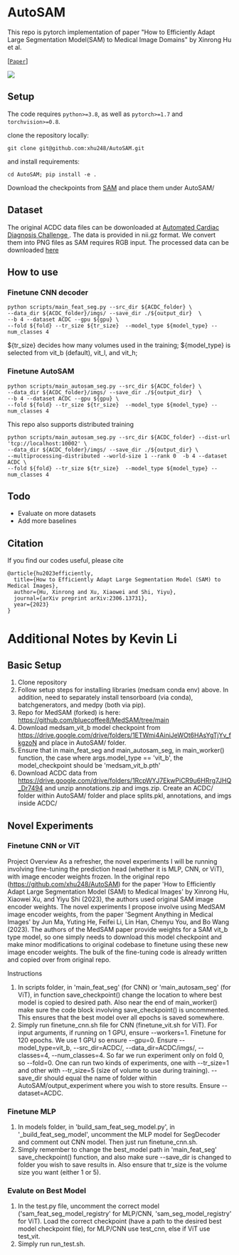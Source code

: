 # AutoSAM 
This repo is pytorch implementation of paper "How to Efficiently Adapt Large Segmentation Model(SAM) to Medical Image Domains" by Xinrong Hu et al.

[[`Paper`](https://arxiv.org/pdf/2306.13731.pdf)]

![](./autosam.png)
## Setup
The code requires `python>=3.8`, as well as `pytorch>=1.7` and `torchvision>=0.8`. 

clone the repository locally:

```
git clone git@github.com:xhu248/AutoSAM.git
```
and install requirements:
```
cd AutoSAM; pip install -e .
```
Download the checkpoints from [SAM](https://github.com/facebookresearch/segment-anything#model-checkpoints) and place them under AutoSAM/

## Dataset

The original ACDC data files can be dowonloaded at [Automated Cardiac Diagnosis Challenge ](https://www.creatis.insa-lyon.fr/Challenge/acdc/databases.html).
The data is provided in nii.gz format. We convert them into PNG files as SAM requires RGB input. 
The processed data can be downloaded [here](https://drive.google.com/drive/folders/1RcpWYJ7EkwPiCR9u6HRrg7JHQ_Dr7494?usp=drive_link)

## How to use
### Finetune CNN decoder
```
python scripts/main_feat_seg.py --src_dir ${ACDC_folder} \
--data_dir ${ACDC_folder}/imgs/ --save_dir ./${output_dir}  \
--b 4 --dataset ACDC --gpu ${gpu} \
--fold ${fold} --tr_size ${tr_size}  --model_type ${model_type} --num_classes 4
```
${tr_size} decides how many volumes used in the training; ${model_type} is selected from vit_b (default), vit_l, and vit_h;

### Finetune AutoSAM
```
python scripts/main_autosam_seg.py --src_dir ${ACDC_folder} \
--data_dir ${ACDC_folder}/imgs/ --save_dir ./${output_dir}  \
--b 4 --dataset ACDC --gpu ${gpu} \
--fold ${fold} --tr_size ${tr_size}  --model_type ${model_type} --num_classes 4
```
This repo also supports distributed training
```
python scripts/main_autosam_seg.py --src_dir ${ACDC_folder} --dist-url 'tcp://localhost:10002' \
--data_dir ${ACDC_folder}/imgs/ --save_dir ./${output_dir} \
--multiprocessing-distributed --world-size 1 --rank 0  -b 4 --dataset ACDC \
--fold ${fold} --tr_size ${tr_size}  --model_type ${model_type} --num_classes 4
```
## Todo
* Evaluate on more datasets
* Add more baselines

## Citation
If you find our codes useful, please cite
```
@article{hu2023efficiently,
  title={How to Efficiently Adapt Large Segmentation Model (SAM) to Medical Images},
  author={Hu, Xinrong and Xu, Xiaowei and Shi, Yiyu},
  journal={arXiv preprint arXiv:2306.13731},
  year={2023}
}
```

# Additional Notes by Kevin Li

## Basic Setup

1. Clone repository 
2. Follow setup steps for installing libraries (medsam conda env) above. In addition, need to separately install tensorboard (via conda), batchgenerators, and medpy (both via pip). 
3. Repo for MedSAM (forked) is here: https://github.com/bluecoffee8/MedSAM/tree/main
4. Download medsam_vit_b model checkpoint from https://drive.google.com/drive/folders/1ETWmi4AiniJeWOt6HAsYgTjYv_fkgzoN and place in AutoSAM/ folder.
5. Ensure that in main_feat_seg and main_autosam_seg, in main_worker() function, the case where args.model_type == 'vit_b', the model_checkpoint should be 'medsam_vit_b.pth'
6. Download ACDC data from https://drive.google.com/drive/folders/1RcpWYJ7EkwPiCR9u6HRrg7JHQ_Dr7494 and unzip annotations.zip and imgs.zip. Create an ACDC/ folder within AutoSAM/ folder and place splits.pkl, annotations, and imgs inside ACDC/

## Novel Experiments

### Finetune CNN or ViT
Project Overview
As a refresher, the novel experiments I will be running involving fine-tuning the prediction head (whether it is MLP, CNN, or ViT), with image encoder weights frozen. In the original repo (https://github.com/xhu248/AutoSAM) for the paper 'How to Efficiently Adapt Large Segmentation Model (SAM) to Medical Images' by Xinrong Hu, Xiaowei Xu, and Yiyu Shi (2023), the authors used original SAM image encoder weights. The novel experiments I propose involve using MedSAM image encoder weights, from the paper 'Segment Anything in Medical Images' by Jun Ma, Yuting He, Feifei Li, Lin Han, Chenyu You, and Bo Wang (2023). The authors of the MedSAM paper provide weights for a SAM vit_b type model, so one simply needs to download this model checkpoint and make minor modifications to original codebase to finetune using these new image encoder weights. The bulk of the fine-tuning code is already written and copied over from original repo. 

Instructions
1. In scripts folder, in 'main_feat_seg' (for CNN) or 'main_autosam_seg' (for ViT), in function save_checkpoint() change the location to where best model is copied to desired path. Also near the end of main_worker() make sure the code block involving save_checkpoint() is uncommented. This ensures that the best model over all epochs is saved somewhere. 
2. Simply run finetune_cnn.sh file for CNN (finetune_vit.sh for ViT). For input arguments, if running on 1 GPU, ensure --workers=1. Finetune for 120 epochs. We use 1 GPU so ensure --gpu=0. Ensure --model_type=vit_b, --src_dir=ACDC/, --data_dir=ACDC/imgs/, --classes=4, --num_classes=4. So far we run experiment only on fold 0, so --fold=0. One can run two kinds of experiments, one with --tr_size=1 and other with --tr_size=5 (size of volume to use during training). --save_dir should equal the name of folder within AutoSAM/output_experiment where you wish to store results. Ensure --dataset=ACDC. 

### Finetune MLP
1. In models folder, in 'build_sam_feat_seg_model.py', in '_build_feat_seg_model', uncomment the MLP model for SegDecoder and comment out CNN model. Then just run finetune_cnn.sh. 
2. Simply remember to change the best_model path in 'main_feat_seg' save_checkpoint() function, and also make sure --save_dir is changed to folder you wish to save results in. Also ensure that tr_size is the volume size you want (either 1 or 5). 

### Evalute on Best Model

1. In the test.py file, uncomment the correct model ('sam_feat_seg_model_registry' for MLP/CNN, 'sam_seg_model_registry' for ViT). Load the correct checkpoint (have a path to the desired best model checkpoint file), for MLP/CNN use test_cnn, else if ViT use test_vit. 
2. Simply run run_test.sh.